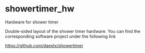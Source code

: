 # showertimer_hw
Hardware for shower timer

Double-sided layout of the shower timer hardware.
You can find the corresponding software project under the following link

https://github.com/daestx/showertimer
